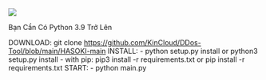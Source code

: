 <img src="https://files.4com.cf/data/huongdan2.jpg">

Bạn Cần Có Python 3.9 Trở Lên </n>


DOWNLOAD:  git clone https://github.com/KinCloud/DDos-Tool/blob/main/HASOKI-main
INSTALL: - python setup.py install or python3 setup.py install
         - with pip:
           pip3 install -r requirements.txt  or  pip install -r requirements.txt
START: - python main.py
